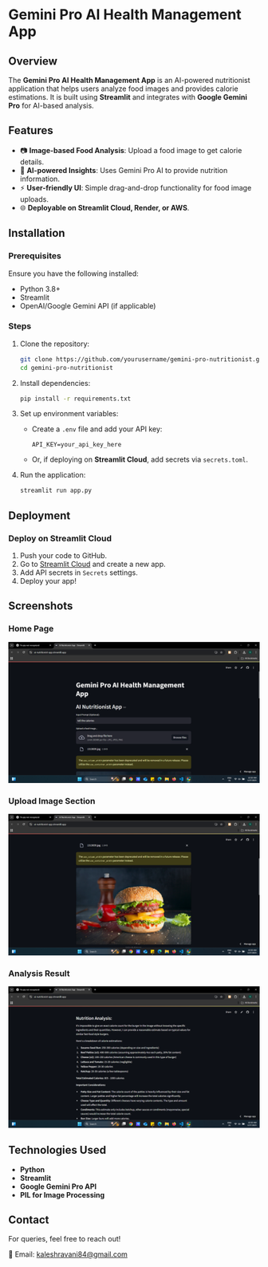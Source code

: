 # Gemini Pro AI Health Management App

## Overview
The **Gemini Pro AI Health Management App** is an AI-powered nutritionist application that helps users analyze food images and provides calorie estimations. It is built using **Streamlit** and integrates with **Google Gemini Pro** for AI-based analysis.

## Features
- 📷 **Image-based Food Analysis**: Upload a food image to get calorie details.
- 💬 **AI-powered Insights**: Uses Gemini Pro AI to provide nutrition information.
- ⚡ **User-friendly UI**: Simple drag-and-drop functionality for food image uploads.
- 🌐 **Deployable on Streamlit Cloud, Render, or AWS**.

## Installation
### Prerequisites
Ensure you have the following installed:
- Python 3.8+
- Streamlit
- OpenAI/Google Gemini API (if applicable)

### Steps
1. Clone the repository:
   ```bash
   git clone https://github.com/yourusername/gemini-pro-nutritionist.git
   cd gemini-pro-nutritionist
   ```
2. Install dependencies:
   ```bash
   pip install -r requirements.txt
   ```
3. Set up environment variables:
   - Create a `.env` file and add your API key:
     ```
     API_KEY=your_api_key_here
     ```
   - Or, if deploying on **Streamlit Cloud**, add secrets via `secrets.toml`.

4. Run the application:
   ```bash
   streamlit run app.py
   ```

## Deployment
### Deploy on Streamlit Cloud
1. Push your code to GitHub.
2. Go to [Streamlit Cloud](https://share.streamlit.io/) and create a new app.
3. Add API secrets in `Secrets` settings.
4. Deploy your app!

## Screenshots

### Home Page
![Home Page](assets/Screenshot%20(207).png)

### Upload Image Section
![Upload Image](assets/Screenshot%20(208).png)

### Analysis Result
![Analysis Result](assets/Screenshot%20(209).png)


## Technologies Used
- **Python**
- **Streamlit**
- **Google Gemini Pro API**
- **PIL for Image Processing**


## Contact
For queries, feel free to reach out!

📧 Email: kaleshravani84@gmail.com 

